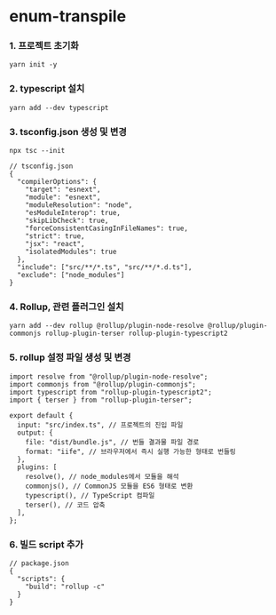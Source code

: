 # enum-transpile


### 1. 프로젝트 초기화
```
yarn init -y
```

### 2. typescript 설치
```
yarn add --dev typescript
```

### 3. tsconfig.json 생성 및 변경
```
npx tsc --init
```

```
// tsconfig.json
{
  "compilerOptions": {
    "target": "esnext",
    "module": "esnext",
    "moduleResolution": "node",
    "esModuleInterop": true,
    "skipLibCheck": true,
    "forceConsistentCasingInFileNames": true,
    "strict": true,
    "jsx": "react",
    "isolatedModules": true
  },
  "include": ["src/**/*.ts", "src/**/*.d.ts"],
  "exclude": ["node_modules"]
}
```

### 4. Rollup, 관련 플러그인 설치
```
yarn add --dev rollup @rollup/plugin-node-resolve @rollup/plugin-commonjs rollup-plugin-terser rollup-plugin-typescript2
```

### 5. rollup 설정 파일 생성 및 변경
```
import resolve from "@rollup/plugin-node-resolve";
import commonjs from "@rollup/plugin-commonjs";
import typescript from "rollup-plugin-typescript2";
import { terser } from "rollup-plugin-terser";

export default {
  input: "src/index.ts", // 프로젝트의 진입 파일
  output: {
    file: "dist/bundle.js", // 번들 결과물 파일 경로
    format: "iife", // 브라우저에서 즉시 실행 가능한 형태로 번들링
  },
  plugins: [
    resolve(), // node_modules에서 모듈을 해석
    commonjs(), // CommonJS 모듈을 ES6 형태로 변환
    typescript(), // TypeScript 컴파일
    terser(), // 코드 압축
  ],
};
```

### 6. 빌드 script 추가
```
// package.json
{
  "scripts": {
    "build": "rollup -c"
  }
}
```
